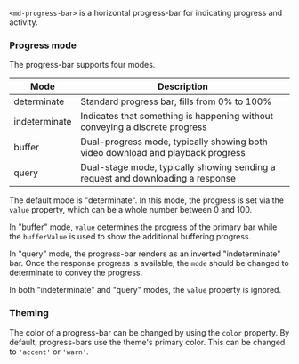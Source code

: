 `<md-progress-bar>` is a horizontal progress-bar for indicating progress and activity.

<!-- example(progress-bar-overview) -->


### Progress mode
The progress-bar supports four modes.

| Mode          | Description                                                                      |
|---------------|----------------------------------------------------------------------------------|
| determinate   | Standard progress bar, fills from 0% to 100%                                     |
| indeterminate | Indicates that something is happening without conveying a discrete progress      |
| buffer        | Dual-progress mode, typically showing both video download and playback progress  |
| query         | Dual-stage mode, typically showing sending a request and downloading a response  |

The default mode is "determinate". In this mode, the progress is set via the `value` property, 
which can be a whole number between 0 and 100.

In "buffer" mode, `value` determines the progress of the primary bar while the `bufferValue` is 
used to show the additional buffering progress.

In "query" mode, the progress-bar renders as an inverted "indeterminate" bar. Once the response 
progress is available, the `mode` should be changed to determinate to convey the progress.  

In both "indeterminate" and "query" modes, the `value` property is ignored.


### Theming
The color of a progress-bar can be changed by using the `color` property. By default, progress-bars
use the theme's primary color. This can be changed to `'accent'` or `'warn'`.  
